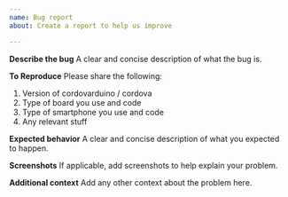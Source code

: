 ```yaml
---
name: Bug report
about: Create a report to help us improve

---
```


**Describe the bug**
A clear and concise description of what the bug is.

**To Reproduce**
Please share the following:
1. Version of cordovarduino / cordova
2. Type of board you use and code
3. Type of smartphone you use and code
4. Any relevant stuff

**Expected behavior**
A clear and concise description of what you expected to happen.

**Screenshots**
If applicable, add screenshots to help explain your problem.

**Additional context**
Add any other context about the problem here.
